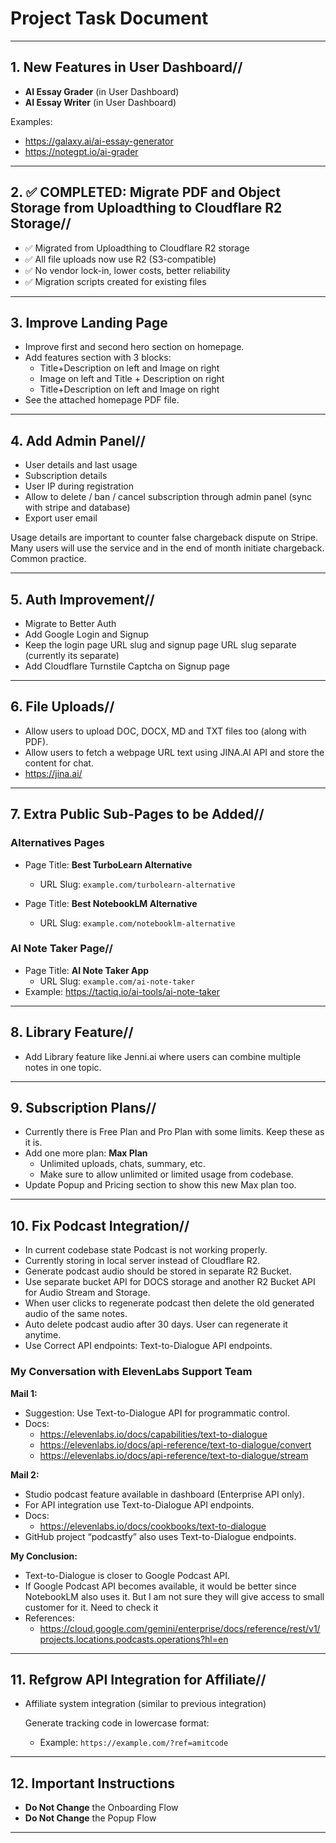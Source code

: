 # Project Task Document

---

## 1. New Features in User Dashboard//

- **AI Essay Grader** (in User Dashboard)  
- **AI Essay Writer** (in User Dashboard)  

Examples:  

- https://galaxy.ai/ai-essay-generator  
- https://notegpt.io/ai-grader  

---

## 2. ✅ COMPLETED: Migrate PDF and Object Storage from Uploadthing to Cloudflare R2 Storage//

- ✅ Migrated from Uploadthing to Cloudflare R2 storage
- ✅ All file uploads now use R2 (S3-compatible)
- ✅ No vendor lock-in, lower costs, better reliability
- ✅ Migration scripts created for existing files

---

## 3. Improve Landing Page

- Improve first and second hero section on homepage.  
- Add features section with 3 blocks:   
  - Title+Description on left and Image on right
  - Image on left and Title + Description on right
  - Title+Description on left and Image on right
- See the attached homepage PDF file.  

---

## 4. Add Admin Panel//

- User details and last usage  
- Subscription details  
- User IP during registration  
- Allow to delete / ban / cancel subscription through admin panel  (sync with stripe and database)
- Export user  email

Usage details are important to counter false chargeback dispute on Stripe. Many users will use the service and in the end of month initiate chargeback. Common practice.  

---

## 5. Auth Improvement//

- Migrate to Better Auth  
- Add Google Login and Signup  
- Keep the login page URL slug and signup page URL slug separate (currently its separate)  
- Add Cloudflare Turnstile Captcha on Signup page  

---

## 6. File Uploads//

- Allow users to upload DOC, DOCX, MD and TXT files too (along with PDF).  
- Allow users to fetch a webpage URL text using JINA.AI API and store the content for chat.  
- https://jina.ai/  

---

## 7. Extra Public Sub-Pages to be Added//

### Alternatives Pages

- Page Title: **Best TurboLearn Alternative**  
  
  - URL Slug: `example.com/turbolearn-alternative`  

- Page Title: **Best NotebookLM Alternative**  
  
  - URL Slug: `example.com/notebooklm-alternative`  

### AI Note Taker Page//

- Page Title: **AI Note Taker App**  
  - URL Slug: `example.com/ai-note-taker`  
- Example: https://tactiq.io/ai-tools/ai-note-taker  

---

## 8. Library Feature//

- Add Library feature like Jenni.ai where users can combine multiple notes in one topic.  

---

## 9. Subscription Plans//

- Currently there is Free Plan and Pro Plan with some limits. Keep these as it is.  
- Add one more plan: **Max Plan**  
  - Unlimited uploads, chats, summary, etc.  
  - Make sure to allow unlimited or limited usage from codebase.  
- Update Popup and Pricing section to show this new Max plan too.  

---

## 10. Fix Podcast Integration//

- In current codebase state Podcast is not working properly.  
- Currently storing in local server instead of Cloudflare R2.  
- Generate podcast audio should be stored in separate R2 Bucket.  
- Use separate bucket API for DOCS storage and another R2 Bucket API for Audio Stream and Storage.  
- When user clicks to regenerate podcast then delete the old generated audio of the same notes.  
- Auto delete podcast audio after 30 days. User can regenerate it anytime.  
- Use Correct API endpoints: Text-to-Dialogue API endpoints.  

### 

### My Conversation with ElevenLabs Support Team

**Mail 1:**  

- Suggestion: Use Text-to-Dialogue API for programmatic control.  
- Docs:  
  - https://elevenlabs.io/docs/capabilities/text-to-dialogue  
  - https://elevenlabs.io/docs/api-reference/text-to-dialogue/convert  
  - https://elevenlabs.io/docs/api-reference/text-to-dialogue/stream  

**Mail 2:**  

- Studio podcast feature available in dashboard (Enterprise API only).  
- For API integration use Text-to-Dialogue API endpoints.  
- Docs:  
  - https://elevenlabs.io/docs/cookbooks/text-to-dialogue  
- GitHub project “podcastfy” also uses Text-to-Dialogue endpoints.  

**My Conclusion:**  

- Text-to-Dialogue is closer to Google Podcast API.  
- If Google Podcast API becomes available, it would be better since NotebookLM also uses it.  But I am not sure they will give access to small customer for it. Need to check it
- References:  
  - https://cloud.google.com/gemini/enterprise/docs/reference/rest/v1/projects.locations.podcasts.operations?hl=en  

---

## 11. Refgrow API Integration for Affiliate//

- Affiliate system integration (similar to previous integration)
  
  Generate tracking code in lowercase format:  
  - Example: `https://example.com/?ref=amitcode`  

---

## 12. Important Instructions

- **Do Not Change** the Onboarding Flow  
- **Do Not Change** the Popup Flow  

---


